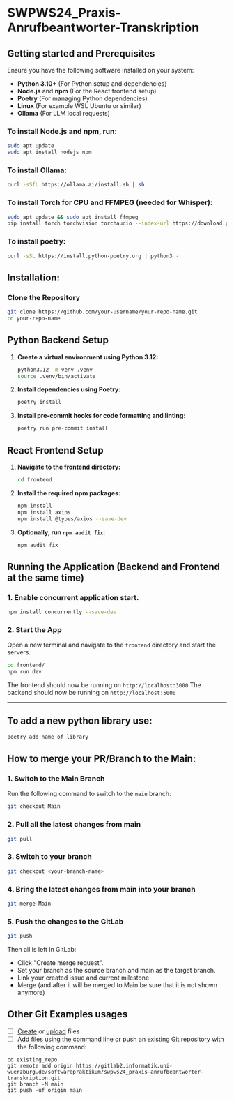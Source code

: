 # SWPWS24_Praxis-Anrufbeantworter-Transkription

## Getting started and Prerequisites

Ensure you have the following software installed on your system:
- **Python 3.10+** (For Python setup and dependencies)
- **Node.js** and **npm** (For the React frontend setup)
- **Poetry** (For managing Python dependencies)
- **Linux** (For example WSL Ubuntu or similar)
- **Ollama** (For LLM local requests)

### To install Node.js and npm, run:
```bash
sudo apt update
sudo apt install nodejs npm
```

### To install Ollama:
```bash
curl -sSfL https://ollama.ai/install.sh | sh
```

### To install Torch for CPU and FFMPEG (needed for Whisper):
```bash
sudo apt update && sudo apt install ffmpeg
pip install torch torchvision torchaudio --index-url https://download.pytorch.org/whl/cpu
```

### To install poetry:
```bash
curl -sSL https://install.python-poetry.org | python3 -
```

## Installation:

### Clone the Repository

```bash
git clone https://github.com/your-username/your-repo-name.git
cd your-repo-name
```

## Python Backend Setup

1. **Create a virtual environment using Python 3.12:**

   ```bash
   python3.12 -m venv .venv
   source .venv/bin/activate
   ```

2. **Install dependencies using Poetry:**

   ```bash
   poetry install
   ```

3. **Install pre-commit hooks for code formatting and linting:**

   ```bash
   poetry run pre-commit install
   ```

## React Frontend Setup

1. **Navigate to the frontend directory:**

   ```bash
   cd frontend
   ```

2. **Install the required npm packages:**

   ```bash
   npm install
   npm install axios
   npm install @types/axios --save-dev
   ```

3. **Optionally, run `npm audit fix`:**

   ```bash
   npm audit fix
   ```

## Running the Application (Backend and Frontend at the same time)

### 1. Enable concurrent application start.

```bash
npm install concurrently --save-dev
```

### 2. Start the App

Open a new terminal and navigate to the `frontend` directory and start the servers.

```bash
cd frontend/
npm run dev
```

The frontend should now be running on `http://localhost:3000`
The backend should now be running on `http://localhost:5000`


---

## To add a new python library use:
```bash
poetry add name_of_library
```

## How to merge your PR/Branch to the Main:

### 1. Switch to the Main Branch
Run the following command to switch to the `main` branch:
```bash
git checkout Main
```

### 2. Pull all the latest changes from main

```bash
git pull
```

### 3. Switch to your branch

```bash
git checkout <your-branch-name>
```

### 4. Bring the latest changes from main into your branch

```bash
git merge Main
```

### 5. Push the changes to the GitLab

```bash
git push
```

Then all is left in GitLab:

- Click "Create merge request".
- Set your branch as the source branch and main as the target branch.
- Link your created issue and current milestone
- Merge (and after it will be merged to Main be sure that it is not shown anymore)


## Other Git Examples usages

- [ ] [Create](https://docs.gitlab.com/ee/user/project/repository/web_editor.html#create-a-file) or [upload](https://docs.gitlab.com/ee/user/project/repository/web_editor.html#upload-a-file) files
- [ ] [Add files using the command line](https://docs.gitlab.com/ee/gitlab-basics/add-file.html#add-a-file-using-the-command-line) or push an existing Git repository with the following command:

```
cd existing_repo
git remote add origin https://gitlab2.informatik.uni-wuerzburg.de/softwarepraktikum/swpws24_praxis-anrufbeantworter-transkription.git
git branch -M main
git push -uf origin main
```
